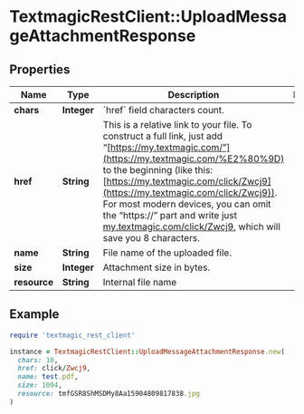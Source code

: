 # TextmagicRestClient::UploadMessageAttachmentResponse

## Properties

| Name | Type | Description | Notes |
| ---- | ---- | ----------- | ----- |
| **chars** | **Integer** | &#x60;href&#x60; field characters count.  |  |
| **href** | **String** | This is a relative link to your file. To construct a full link, just add “[https://my.textmagic.com/”](https://my.textmagic.com/%E2%80%9D) to the beginning (like this: [https://my.textmagic.com/click/Zwcj9](https://my.textmagic.com/click/Zwcj9)). For most modern devices, you can omit the “https://” part and write just [my.textmagic.com/click/Zwcj9](https://my.textmagic.com/click/Zwcj9), which will save you 8 characters.  |  |
| **name** | **String** | File name of the uploaded file.  |  |
| **size** | **Integer** | Attachment size in bytes. |  |
| **resource** | **String** | Internal file name |  |

## Example

```ruby
require 'textmagic_rest_client'

instance = TextmagicRestClient::UploadMessageAttachmentResponse.new(
  chars: 10,
  href: click/Zwcj9,
  name: test.pdf,
  size: 1094,
  resource: tmfGSR8ShMSDMy8Aa15904809817838.jpg
)
```

